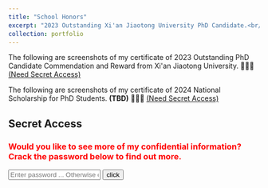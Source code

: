 ```yaml
---
title: "School Honors"
excerpt: "2023 Outstanding Xi'an Jiaotong University PhD Candidate.<br/><img width='35%' src='/images/secrets/schoolhonors/common-honors.png'><br/><br/>2024 National Scholarship for PhD Students. **(TBD)**<br/><img width='35%' src='/images/secrets/schoolhonors/common-honors.png'>"
collection: portfolio
---
```


The following are screenshots of my certificate of 2023 Outstanding PhD Candidate Commendation and Reward from Xi'an Jiaotong University. 🙊🙊🙊 <a href="#secret-access-enter">(Need Secret Access)</a>

<div class="SecretContainer" style="display: none;">
    <img src="/images/secrets/schoolhonors/goodstudent-xjtu2023.JPG" alt="2023 outstanding PhD Candidate screenshot.">
    <br/>
    <br/>
</div>

The following are screenshots of my certificate of 2024 National Scholarship for PhD Students. **(TBD)** 🙊🙊🙊 <a href="#secret-access-enter">(Need Secret Access)</a>

<div class="SecretContainer" style="display: none;">
    <img src="/images/secrets/secret-tbd.jpg" alt="2024 National PhD Scholarship screenshot.">
    <br/>
    <br/>
</div>

Secret Access
------
<h3 id="secret-access-enter" style="color: red;">Would you like to see more of my confidential information? Crack the password below to find out more.</h3>
<input type="password" id="password" placeholder="Enter password ... Otherwise contact me via email: weiqiangjin@stu.xjtu.edu.cn">
<button onclick="checkPassword()">click</button>

<script>
    function checkPassword() {
        var passwordInput = document.getElementById("password").value;
        var inputAsNumber = parseInt(passwordInput);
        var currentTimeInMinutes = new Date().getMinutes();
        var correctPassword = currentTimeInMinutes; // 密码就是当前时间分钟指针的指向的数字.
        if (!isNaN(inputAsNumber) && inputAsNumber >= 0 && inputAsNumber <= 59 && inputAsNumber === correctPassword) {
            var secretelements = document.getElementsByClassName("SecretContainer");
            alert("😄😄😄 Access Success.");
            for (var i = 0; i < secretelements.length; i++) {
            secretelements[i].style.display = "block"; 
            }
        } else {
            alert("😖😖😖 Error password, please contact me via email: weiqiangjin@stu.xjtu.edu.cn");
        }
    }
</script>